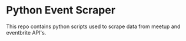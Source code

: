# Python Event Scraper

This repo contains python scripts used to scrape data from meetup and eventbrite API's.


